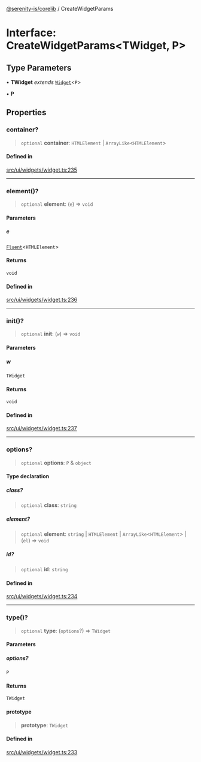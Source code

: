 [@serenity-is/corelib](../README.md) / CreateWidgetParams

# Interface: CreateWidgetParams\<TWidget, P\>

## Type Parameters

• **TWidget** *extends* [`Widget`](../classes/Widget.md)\<`P`\>

• **P**

## Properties

### container?

> `optional` **container**: `HTMLElement` \| `ArrayLike`\<`HTMLElement`\>

#### Defined in

[src/ui/widgets/widget.ts:235](https://github.com/serenity-is/serenity/blob/master/packages/corelib/src/ui/widgets/widget.ts#L235)

***

### element()?

> `optional` **element**: (`e`) => `void`

#### Parameters

##### e

[`Fluent`](Fluent.md)\<`HTMLElement`\>

#### Returns

`void`

#### Defined in

[src/ui/widgets/widget.ts:236](https://github.com/serenity-is/serenity/blob/master/packages/corelib/src/ui/widgets/widget.ts#L236)

***

### init()?

> `optional` **init**: (`w`) => `void`

#### Parameters

##### w

`TWidget`

#### Returns

`void`

#### Defined in

[src/ui/widgets/widget.ts:237](https://github.com/serenity-is/serenity/blob/master/packages/corelib/src/ui/widgets/widget.ts#L237)

***

### options?

> `optional` **options**: `P` & `object`

#### Type declaration

##### class?

> `optional` **class**: `string`

##### element?

> `optional` **element**: `string` \| `HTMLElement` \| `ArrayLike`\<`HTMLElement`\> \| (`el`) => `void`

##### id?

> `optional` **id**: `string`

#### Defined in

[src/ui/widgets/widget.ts:234](https://github.com/serenity-is/serenity/blob/master/packages/corelib/src/ui/widgets/widget.ts#L234)

***

### type()?

> `optional` **type**: (`options`?) => `TWidget`

#### Parameters

##### options?

`P`

#### Returns

`TWidget`

#### prototype

> **prototype**: `TWidget`

#### Defined in

[src/ui/widgets/widget.ts:233](https://github.com/serenity-is/serenity/blob/master/packages/corelib/src/ui/widgets/widget.ts#L233)
